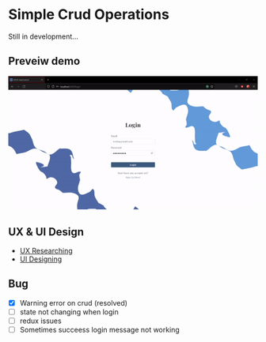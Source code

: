 # Simple Crud Operations
Still in development...
## Preveiw demo 
<p align="center">
  <img src="https://github.com/falzee/simple-crud-operation/blob/master/src/images/testing%20prtototype%20demo.gif" alt="animated" />
</p>

## UX & UI Design

- [UX Researching](https://miro.com/app/board/uXjVPa1tA5E=/?share_link_id=449751157116)
- [UI Designing](https://www.figma.com/file/SfngNwfTRTIguyzhYF7BuV/Prototype-2-Log%2FReg%5BUI%5D)

## Bug
- [x] Warning error on crud (resolved)
- [ ] state not changing when login
- [ ] redux issues
- [ ] Sometimes succeess login message not working
